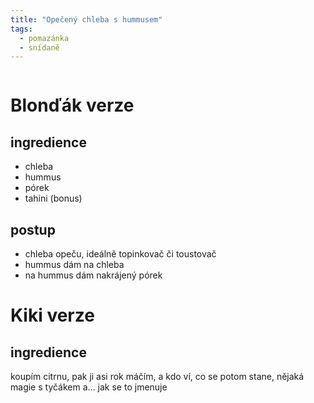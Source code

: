 ```yaml
---
title: "Opečený chleba s hummusem"
tags:
  - pomazánka
  - snídaně
--- 
```


![]()

# Blonďák verze

## ingredience
- chleba
- hummus
- pórek
- tahini (bonus)

## postup
- chleba opeču, ideálně topinkovač či toustovač
- hummus dám na chleba
- na hummus dám nakrájený pórek

# Kiki verze
## ingredience
koupím citrnu, pak ji asi rok máčím, a kdo ví, co se potom stane, nějaká magie s tyčákem a... jak se to jmenuje
<!--stackedit_data:
eyJoaXN0b3J5IjpbODgzMTE3MTAwXX0=
-->